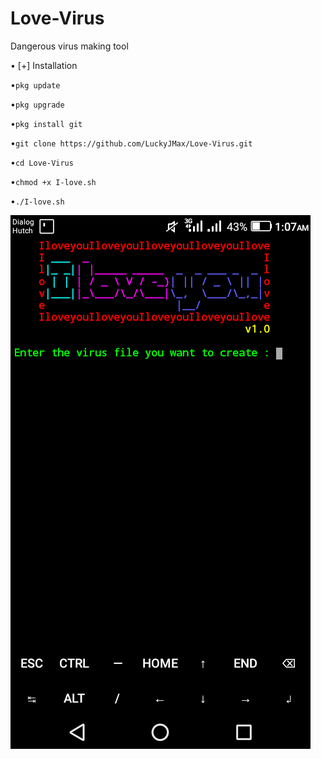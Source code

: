 # Love-Virus


Dangerous virus making tool


• [+] Installation


•``pkg update``


•``pkg upgrade``


•``pkg install git``


•``git clone https://github.com/LuckyJMax/Love-Virus.git``


•``cd Love-Virus``


•``chmod +x I-love.sh``


•``./I-love.sh``


<img src="I Love You.png">
